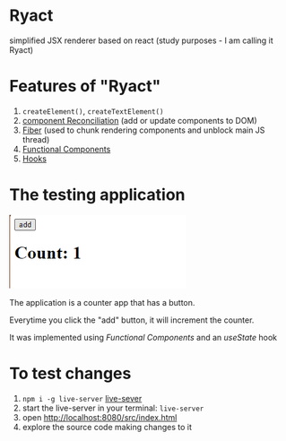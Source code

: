 # Ryact

simplified JSX renderer based on react (study purposes - I am calling it Ryact)

# Features of "Ryact"

1. `createElement()`, `createTextElement()`
2. [component Reconciliation](https://legacy.reactjs.org/docs/reconciliation.html) (add or update components to DOM)
3. [Fiber](https://github.com/acdlite/react-fiber-architecture) (used to chunk rendering components and unblock main JS thread)
4. [Functional Components](https://legacy.reactjs.org/docs/components-and-props.html#:~:text=on%20the%20screen.-,Function,-and%20Class%20Components)
5. [Hooks](https://legacy.reactjs.org/docs/hooks-rules.html#gatsby-focus-wrapper)

# The testing application

<img src="./assets/running-application.png" alt="counter-app"/>

The application is a counter app that has a button.

Everytime you click the "add" button, it will increment the counter.

It was implemented using _Functional Components_ and an _useState_ hook

# To test changes

1. `npm i -g live-server` [live-sever](https://www.npmjs.com/package/live-server)
2. start the live-server in your terminal: `live-server`
3. open [http://localhost:8080/src/index.html](http://localhost:8080/src/index.html)
4. explore the source code making changes to it
